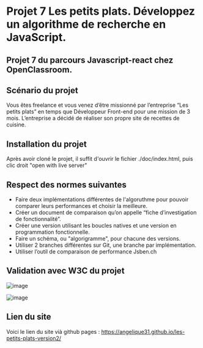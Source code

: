# Projet 7 Les petits plats.  Développez un algorithme de recherche en JavaScript.

## Projet 7 du parcours Javascript-react chez OpenClassroom.

## Scénario du projet 
Vous êtes freelance et vous venez d’être missionné par l’entreprise “Les petits plats” en temps que Développeur Front-end pour une mission de 3 mois. 
L’entreprise a décidé de réaliser son propre site de recettes de cuisine.

## Installation du projet
Après avoir cloné le projet, il suffit d'ouvrir le fichier ./doc/index.html, puis clic droit "open with live server"

## Respect des normes suivantes 
- Faire deux implémentations différentes de l'algoruthme  pour pouvoir comparer leurs performances et choisir la meilleure.
- Créer un document de comparaison qu’on appelle “fiche d’investigation de fonctionnalité”.
- Créer une version utilisant les boucles natives  et une version en programmation fonctionnelle.
- Faire un schéma, ou "algorigramme", pour chacune des versions.
- Utiliser 2 branches différentes sur Git, une branche par implémentation.
- Utiliser l’outil de comparaison de performance Jsben.ch 
## Validation avec W3C du projet
![image](https://user-images.githubusercontent.com/93211301/210443003-9fc16f37-2ea4-4e71-b8d8-34ed4a0d92a9.png)

![image](https://user-images.githubusercontent.com/93211301/210443283-572230c1-10f6-4c73-8460-0bc32e6c8aa1.png)

## Lien du site 
Voici le lien du site vià github pages : https://angelique31.github.io/les-petits-plats-version2/